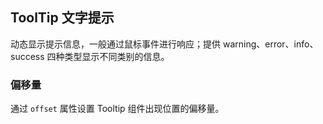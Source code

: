 <div class="demo-header">
<p class="overviewicon">
  <span class="wapi-tips-tip"/>
</p>

## ToolTip 文字提示

<nova-uxlink widget-name="Tip"></nova-uxlink>

动态显示提示信息，一般通过鼠标事件进行响应；提供 warning、error、info、success 四种类型显示不同类别的信息。
</div>

### 偏移量

通过 `offset` 属性设置 Tooltip 组件出现位置的偏移量。

<nova-demo-view link="tooltip/tooltip-offset"></nova-demo-view>

<br>
